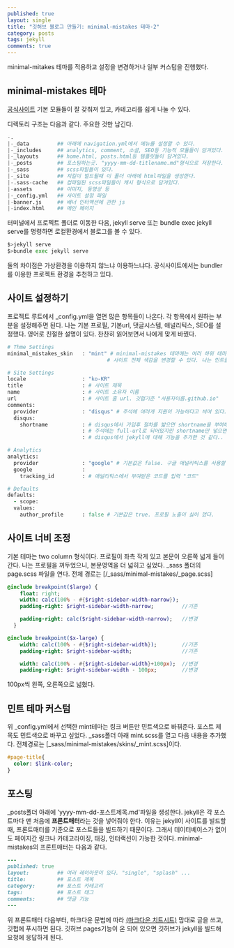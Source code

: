 ```yaml
---
published: true
layout: single
title: "깃허브 블로그 만들기: minimal-mistakes 테마-2"
category: posts
tags: jekyll
comments: true
---
```

minimal-mitakes 테마를 적용하고 설정을 변경하거나 일부 커스텀을 진행했다.

## minimal-mistakes 테마  

[공식사이트](https://mmistakes.github.io/minimal-mistakes/)
기본 모듈들이 잘 갖춰져 있고, 카테고리를 쉽게 나눌 수 있다. 

디렉토리 구조는 다음과 같다. 주요한 것만 남긴다.
```python
-.
|-_data         ## 아래에 navigation.yml에서 메뉴를 설정할 수 있다.
|-_includes     ## analytics, comment, 소셜, SEO등 기능적 모듈들이 담겨있다.
|-_layouts      ## home.html, posts.html등 템플릿들이 담겨있다.
|-_posts        ## 포스팅하는곳. "yyyy-mm-dd-titlename.md"형식으로 저장한다.
|-_sass         ## scss파일들이 있다.
|-_site         ## 지킬이 빌드될때 이 폴더 아래에 html파일을 생성한다.
|-.sass-cache   ## 컴파일된 scss파일들이 캐시 형식으로 담겨있다.
|-assets        ## 이미지, 동영상 등
|-_config.yml   ## 사이트 설정 파일
|-banner.js     ## 배너 인터액션에 관한 js
|-index.html    ## 메인 페이지
```

터미널에서 프로젝트 폴더로 이동한 다음, jekyll serve 또는 bundle exec jekyll serve를 명령하면 로컬환경에서 블로그를 볼 수 있다.
```bash
$>jekyll serve
$>bundle exec jekyll serve
```
둘의 차이점은 가상환경을 이용하지 않느냐 이용하느냐다. 공식사이트에서는 bundler를 이용한 프로젝트 환경을 추천하고 있다.  

## 사이트 설정하기  
프로젝트 루트에서 _config.yml을 열면 많은 항목들이 나온다. 각 항목에서 원하는 부분을 설정해주면 된다.
나는 기본 프로필, 기본url, 댓글시스템, 애널리틱스, SEO를 설정했다.
영어로 친절한 설명이 있다. 찬찬히 읽어보면서 나에게 맞게 바꿨다.

```ruby
# Thme Settings
minimal_mistakes_skin   : "mint" # minimal-mistakes 테마에는 여러 하위 테마가 있다. air, aqua, mint ... 
                                # 사이트 전체 색감을 변경할 수 있다. 나는 민트를 선택했다.

# Site Settings
locale                  : "ko-KR"
title                   : # 사이트 제목
name                    : # 사이트 소유자 이름
url                     : # 사이트 홈 url. 깃헙기준 "사용자이름.github.io"
comments:
  provider              : "disqus" # 주석에 여러개 지원이 가능하다고 씌여 있다.
  disqus:
    shortname           : # disqus에서 가입후 절차를 밟으면 shortname을 부여해준다.
                        : # 주석에는 full-url로 되어있지만 shortname만 넣으면 된다.
                        : # disqus에서 jekyll에 대해 기능을 추가한 것 같다..

# Analytics
analytics:
  provider              : "google" # 기본값은 false. 구글 애널리틱스를 사용할 것이므로 "google"을 입력.
  google                :
    tracking_id         : # 애널리틱스에서 부여받은 코드를 입력 "코드"

# Defaults
defaults:
  - scope:
  values:
    author_profile      : false # 기본값은 true. 프로필 노출이 싫어 껐다.
```

## 사이트 너비 조정
기본 테마는 two column 형식이다. 프로필이 좌측 작게 있고 본문이 오른쪽 넓게 들어간다. 나는 프로필을 꺼두었으니, 본문영역을 더 넓히고 싶었다.
_sass 폴더의 page.scss 파일을 연다. 전체 경로는 [/_sass/minimal-mistakes/_page.scss]

```sass
@include breakpoint($large) {
    float: right;
    width: calc(100% - #{$right-sidebar-width-narrow});
    padding-right: $right-sidebar-width-narrow;         //기존

    padding-right: calc($right-sidebar-width-narrow);   //변경
  }

@include breakpoint($x-large) {
    width: calc(100% - #{$right-sidebar-width});        //기존
    padding-right: $right-sidebar-width;                //기존

    width: calc(100% - #{$right-sidebar-width}+100px);  //변경
    padding-right: $right-sidebar-width - 100px;        //변경
````
100px씩 왼쪽, 오른쪽으로 넓혔다.

## 민트 테마 커스텀
위 _config.yml에서 선택한 mint테마는 링크 버튼만 민트색으로 바꿔준다. 포스트 제목도 민트색으로 바꾸고 싶었다.
_sass폴더 아래 mint.scss를 열고 다음 내용을 추가했다. 전체경로는 [_sass/minimal-mistakes/skins/_mint.scss]이다.
```sass
#page-title{
  color: $link-color;
}
```

## 포스팅
_posts폴더 아래에 'yyyy-mm-dd-포스트제목.md'파일을 생성한다.
jekyll은 각 포스트마다 맨 처음에 **프론트매터**라는 것을 넣어줘야 한다. 이유는 jekyll이 사이트를 빌드할 때, 프론트매터를 기준으로 포스트들을 빌드하기 때문이다. 그래서 데이터베이스가 없어도 페이지간 링크나 카테고라이징, 태깅, 인터랙션이 가능한 것이다.
minimal-mistakes의 프론트매터는 다음과 같다.
```ruby
---
published: true
layout:         ## 여러 레이아웃이 있다. "single", "splash" ...
title:          ## 포스트 제목
category:       ## 포스트 카테고리
tags:           ## 포스트 태그
comments:       ## 댓글 기능
---
```

위 프론트매터 다음부터, 마크다운 문법에 따라 [(마크다운 치트시트)](https://github.com/adam-p/markdown-here/wiki/Markdown-Cheatsheet) 맘대로 글을 쓰고, 깃헙에 푸시하면 된다. 깃허브 pages기능이 온 되어 있으면 깃허브가 jekyll을 빌드해 요청에 응답하게 된다.

